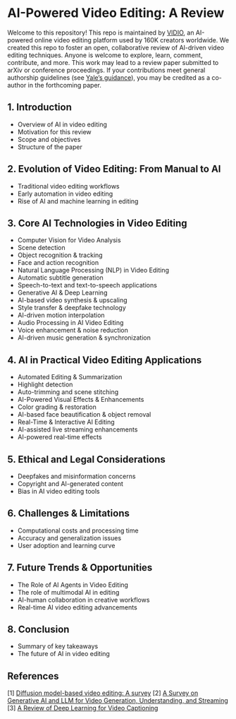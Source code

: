 # AI-Powered Video Editing: A Review

Welcome to this repository! This repo is maintained by [VIDIO](https://www.vidio.ai), an AI-powered online video editing platform used by 160K creators worldwide. We created this repo to foster an open, collaborative review of AI-driven video editing techniques. Anyone is welcome to explore, learn, comment, contribute, and more. This work may lead to a review paper submitted to arXiv or conference proceedings. If your contributions meet general authorship guidelines (see [Yale’s guidance](https://provost.yale.edu/policies/academic-integrity/guidance-authorship-scholarly-or-scientific-publications)), you may be credited as a co-author in the forthcoming paper.

## 1. Introduction
* Overview of AI in video editing
* Motivation for this review
* Scope and objectives
* Structure of the paper

## 2. Evolution of Video Editing: From Manual to AI
* Traditional video editing workflows
* Early automation in video editing
* Rise of AI and machine learning in editing

## 3. Core AI Technologies in Video Editing
* Computer Vision for Video Analysis
* Scene detection
* Object recognition & tracking
* Face and action recognition
* Natural Language Processing (NLP) in Video Editing
* Automatic subtitle generation
* Speech-to-text and text-to-speech applications
* Generative AI & Deep Learning
* AI-based video synthesis & upscaling
* Style transfer & deepfake technology
* AI-driven motion interpolation
* Audio Processing in AI Video Editing
* Voice enhancement & noise reduction
* AI-driven music generation & synchronization

## 4. AI in Practical Video Editing Applications
* Automated Editing & Summarization
* Highlight detection
* Auto-trimming and scene stitching
* AI-Powered Visual Effects & Enhancements
* Color grading & restoration
* AI-based face beautification & object removal
* Real-Time & Interactive AI Editing
* AI-assisted live streaming enhancements
* AI-powered real-time effects

## 5. Ethical and Legal Considerations
* Deepfakes and misinformation concerns
* Copyright and AI-generated content
* Bias in AI video editing tools

## 6. Challenges & Limitations
* Computational costs and processing time
* Accuracy and generalization issues
* User adoption and learning curve

## 7. Future Trends & Opportunities
* The Role of AI Agents in Video Editing
* The role of multimodal AI in editing
* AI-human collaboration in creative workflows
* Real-time AI video editing advancements

## 8. Conclusion
* Summary of key takeaways
* The future of AI in video editing

## References
[1] [Diffusion model-based video editing: A survey](https://arxiv.org/pdf/2407.07111)
[2] [A Survey on Generative AI and LLM for Video
Generation, Understanding, and Streaming](https://arxiv.org/pdf/2404.16038)
[3] [A Review of Deep Learning for Video Captioning](https://arxiv.org/pdf/2304.11431)
